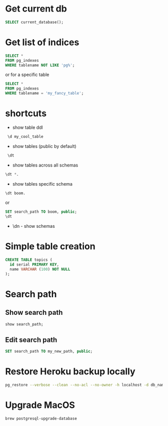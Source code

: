 # Get current db
```sql
SELECT current_database();
```

# Get list of indices

```sql
SELECT *
FROM pg_indexes
WHERE tablename NOT LIKE 'pg%';
```

or for a specific table

```sql
SELECT *
FROM pg_indexes
WHERE tablename = 'my_fancy_table';
```

# shortcuts
* show table ddl
```sql
 \d my_cool_table
```

* show tables (public by default)
```sql
 \dt
```

* show tables across all schemas
```sql
\dt *.
```

* show tables specific schema
```sql
\dt boom.
```
or
```sql
SET search_path TO boom, public;
\dt

```

* \dn - show schemas


# Simple table creation

```sql
CREATE TABLE topics (
  id serial PRIMARY KEY,
  name VARCHAR (100) NOT NULL
);
```

# Search path
## Show search path
```sql
show search_path;
```
## Edit search path
```sql
SET search_path TO my_new_path, public;
```

# Restore Heroku backup locally
```bash
pg_restore --verbose --clean --no-acl --no-owner -h localhost -d db_name db.dump
```

# Upgrade MacOS
```bash
brew postgresql-upgrade-database
```
